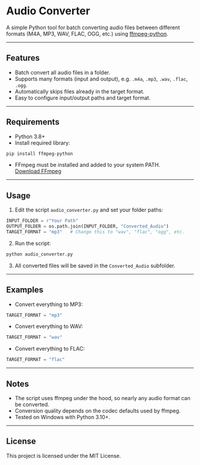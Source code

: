 # Audio Converter

A simple Python tool for batch converting audio files between different formats 
(M4A, MP3, WAV, FLAC, OGG, etc.) using [ffmpeg-python](https://github.com/kkroening/ffmpeg-python).

---

## Features
- Batch convert all audio files in a folder.
- Supports many formats (input and output), e.g. `.m4a`, `.mp3`, `.wav`, `.flac`, `.ogg`.
- Automatically skips files already in the target format.
- Easy to configure input/output paths and target format.

---

## Requirements

- Python 3.8+
- Install required library:
```bash
pip install ffmpeg-python
```
- FFmpeg must be installed and added to your system PATH.  
  [Download FFmpeg](https://ffmpeg.org/download.html)

---

## Usage

1. Edit the script `audio_converter.py` and set your folder paths:

```python
INPUT_FOLDER = r"Your Path"
OUTPUT_FOLDER = os.path.join(INPUT_FOLDER, "Converted_Audio")
TARGET_FORMAT = "mp3"   # Change this to "wav", "flac", "ogg", etc.
```

2. Run the script:

```bash
python audio_converter.py
```

3. All converted files will be saved in the `Converted_Audio` subfolder.

---

## Examples

- Convert everything to MP3:
```python
TARGET_FORMAT = "mp3"
```
- Convert everything to WAV:
```python
TARGET_FORMAT = "wav"
```
- Convert everything to FLAC:
```python
TARGET_FORMAT = "flac"
```

---

## Notes
- The script uses ffmpeg under the hood, so nearly any audio format can be converted.
- Conversion quality depends on the codec defaults used by ffmpeg.
- Tested on Windows with Python 3.10+.

---

## License
This project is licensed under the MIT License.
